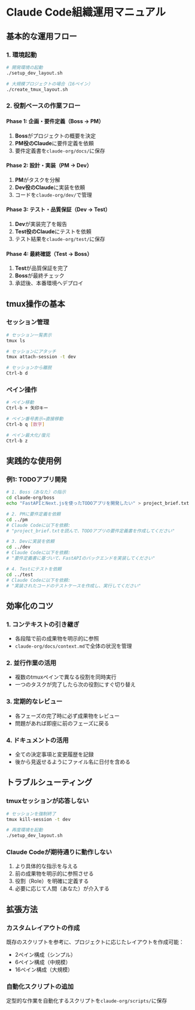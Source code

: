 # Claude Code組織運用マニュアル

## 基本的な運用フロー

### 1. 環境起動
```bash
# 開発環境の起動
./setup_dev_layout.sh

# 大規模プロジェクトの場合（16ペイン）
./create_tmux_layout.sh
```

### 2. 役割ベースの作業フロー

#### Phase 1: 企画・要件定義（Boss → PM）
1. **Boss**がプロジェクトの概要を決定
2. **PM役のClaude**に要件定義を依頼
3. 要件定義書を`claude-org/docs/`に保存

#### Phase 2: 設計・実装（PM → Dev）
1. **PM**がタスクを分解
2. **Dev役のClaude**に実装を依頼
3. コードを`claude-org/dev/`で管理

#### Phase 3: テスト・品質保証（Dev → Test）
1. **Dev**が実装完了を報告
2. **Test役のClaude**にテストを依頼
3. テスト結果を`claude-org/test/`に保存

#### Phase 4: 最終確認（Test → Boss）
1. **Test**が品質保証を完了
2. **Boss**が最終チェック
3. 承認後、本番環境へデプロイ

## tmux操作の基本

### セッション管理
```bash
# セッション一覧表示
tmux ls

# セッションにアタッチ
tmux attach-session -t dev

# セッションから離脱
Ctrl-b d
```

### ペイン操作
```bash
# ペイン移動
Ctrl-b + 矢印キー

# ペイン番号表示→直接移動
Ctrl-b q [数字]

# ペイン最大化/復元
Ctrl-b z
```

## 実践的な使用例

### 例1: TODOアプリ開発
```bash
# 1. Boss（あなた）の指示
cd claude-org/boss
echo "FastAPIとNext.jsを使ったTODOアプリを開発したい" > project_brief.txt

# 2. PMに要件定義を依頼
cd ../pm
# Claude Codeに以下を依頼:
# "project_brief.txtを読んで、TODOアプリの要件定義書を作成してください"

# 3. Devに実装を依頼
cd ../dev
# Claude Codeに以下を依頼:
# "要件定義書に基づいて、FastAPIのバックエンドを実装してください"

# 4. Testにテストを依頼
cd ../test
# Claude Codeに以下を依頼:
# "実装されたコードのテストケースを作成し、実行してください"
```

## 効率化のコツ

### 1. コンテキストの引き継ぎ
- 各段階で前の成果物を明示的に参照
- `claude-org/docs/context.md`で全体の状況を管理

### 2. 並行作業の活用
- 複数のtmuxペインで異なる役割を同時実行
- 一つのタスクが完了したら次の役割にすぐ切り替え

### 3. 定期的なレビュー
- 各フェーズの完了時に必ず成果物をレビュー
- 問題があれば即座に前のフェーズに戻る

### 4. ドキュメントの活用
- 全ての決定事項と変更履歴を記録
- 後から見返せるようにファイル名に日付を含める

## トラブルシューティング

### tmuxセッションが応答しない
```bash
# セッションを強制終了
tmux kill-session -t dev

# 再度環境を起動
./setup_dev_layout.sh
```

### Claude Codeが期待通りに動作しない
1. より具体的な指示を与える
2. 前の成果物を明示的に参照させる
3. 役割（Role）を明確に定義する
4. 必要に応じて人間（あなた）が介入する

## 拡張方法

### カスタムレイアウトの作成
既存のスクリプトを参考に、プロジェクトに応じたレイアウトを作成可能：
- 2ペイン構成（シンプル）
- 6ペイン構成（中規模）
- 16ペイン構成（大規模）

### 自動化スクリプトの追加
定型的な作業を自動化するスクリプトを`claude-org/scripts/`に保存